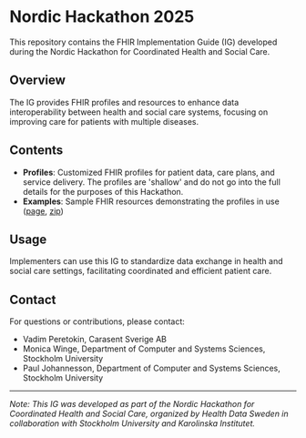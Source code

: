 # Nordic Hackathon 2025

This repository contains the FHIR Implementation Guide (IG) developed during the Nordic Hackathon for Coordinated Health and Social Care. 

## Overview

The IG provides FHIR profiles and resources to enhance data interoperability between health and social care systems, focusing on improving care for patients with multiple diseases.

## Contents

- **Profiles**: Customized FHIR profiles for patient data, care plans, and service delivery. The profiles are 'shallow' and do not go into the full details for the purposes of this Hackathon.
- **Examples**: Sample FHIR resources demonstrating the profiles in use ([page](https://build.fhir.org/ig/vadi2/nordic-hackathon-2025-ig/branches/main/artifacts.html), [zip](https://build.fhir.org/ig/vadi2/nordic-hackathon-2025-ig/branches/main/examples.json.zip))

## Usage

Implementers can use this IG to standardize data exchange in health and social care settings, facilitating coordinated and efficient patient care.

## Contact

For questions or contributions, please contact:

- Vadim Peretokin, Carasent Sverige AB
- Monica Winge, Department of Computer and Systems Sciences, Stockholm University
- Paul Johannesson, Department of Computer and Systems Sciences, Stockholm University

---

*Note: This IG was developed as part of the Nordic Hackathon for Coordinated Health and Social Care, organized by Health Data Sweden in collaboration with Stockholm University and Karolinska Institutet.* 
